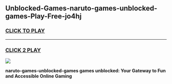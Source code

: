 
## Unblocked-Games-naruto-games-unblocked-games-Play-Free-jo4hj
<h3>
<a href="https://premium76.site?title=naruto-games-unblocked-games&ref=12A">CLICK TO PLAY</a></h3>
<hr>

<h3>
<a href="https://premium76.site?title=naruto-games-unblocked-games&ref=12A">CLICK 2 PLAY</a>
  
</h3>

<a href="https://premium76.site?title=naruto-games-unblocked-games&ref=12A"><img src="https://clearcache.store/games.png"></a>


**naruto-games-unblocked-games games unblocked: Your Gateway to Fun and Accessible Online Gaming**
